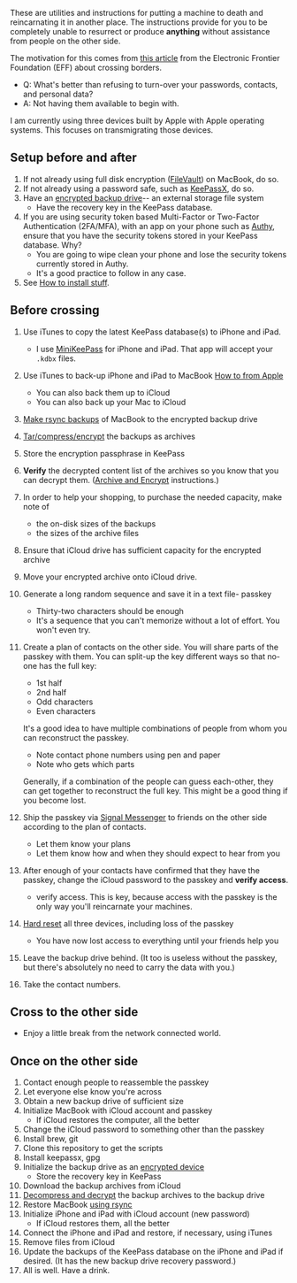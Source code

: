 ---
---
These are utilities and instructions for putting a machine to death and
reincarnating it in another place.
The instructions provide for you to be completely unable to resurrect
or produce **anything**
without assistance from people on the other side.

The motivation for this comes from
[this article](https://ssd.eff.org/en/module/things-consider-when-crossing-us-border)
from the Electronic Frontier Foundation (EFF) about crossing borders.

* Q: What's better than refusing to turn-over your passwords, contacts,
  and personal data?
* A: Not having them available to begin with.

I am currently using three devices built by Apple with Apple operating systems.
This focuses on transmigrating those devices.

## Setup before and after
1. If not already using full disk encryption
    ([FileVault](https://support.apple.com/en-us/HT204837)) on MacBook, do so.
1. If not already using a password safe, such as
    [KeePassX](https://www.keepassx.org/), do so.
1. Have an [encrypted backup drive](encrypt)-- an external storage file system
    * Have the recovery key in the KeePass database.
1. If you are using security token based Multi-Factor or
    Two-Factor Authentication (2FA/MFA), with an app on your phone
    such as
    [Authy](https://itunes.apple.com/us/app/authy/id494168017),
    ensure that you have the security
    tokens stored in your KeePass database.  Why?
    * You are going to wipe clean your phone and lose the security tokens
        currently stored in Authy.
    * It's a good practice to follow in any case.
1. See [How to install stuff](install).

## Before crossing
1. Use iTunes to copy the latest KeePass database(s) to iPhone and iPad.
    * I use
[MiniKeePass](https://itunes.apple.com/us/app/minikeepass-secure-password-manager/id451661808)
    for iPhone and iPad.
    That app will accept your `.kdbx` files.
1. Use iTunes to back-up iPhone and iPad to MacBook
   [How to from Apple](https://support.apple.com/en-us/HT203977)
   * You can also back them up to iCloud
   * You can also back up your Mac to iCloud
1. [Make rsync backups](rsync#backup) of MacBook to the encrypted backup drive
1. [Tar/compress/encrypt](cryptar) the backups as archives
1. Store the encryption passphrase in KeePass
1. **Verify** the decrypted content list of the archives so you know
    that you can decrypt them.
    ([Archive and Encrypt](cryptar) instructions.)
1. In order to help your shopping, to purchase the needed capacity, make note of
    * the on-disk sizes of the backups
    * the sizes of the archive files
1. Ensure that iCloud drive has sufficient capacity for the encrypted archive
1. Move your encrypted archive onto iCloud drive.
1. Generate a long random sequence and save it in a text file- passkey
    * Thirty-two characters should be enough
    * It's a sequence that you can't memorize without a lot of effort.
     You won't even try.
1. Create a plan of contacts on the other side.
    You will share parts of the passkey with them.
    You can split-up the key different ways so that
    no-one has the full key:
    * 1st half
    * 2nd half
    * Odd characters
    * Even characters

    It's a good idea to have multiple combinations of people from
    whom you can reconstruct the passkey.
    * Note contact phone numbers using pen and paper
    * Note who gets which parts

    Generally, if a combination of the people can guess each-other, they can get
    together to reconstruct the full key.  This might be a good thing if
    you become lost.
1. Ship the passkey via
    [Signal Messenger](https://whispersystems.org/)
    to friends on the other side according to
    the plan of contacts.
    * Let them know your plans
    * Let them know how and when they should expect to hear from you
1. After enough of your contacts have confirmed that they have the passkey,
    change the iCloud password to the passkey and **verify access**.
    * verify access. This is key, because access with the passkey is the only
    way you'll reincarnate your machines.
1. [Hard reset](reset) all three devices, including loss of the passkey
    * You have now lost access to everything until your friends help you
1. Leave the backup drive behind. (It too is useless without the passkey,
    but there's absolutely no need to carry the data with you.)
1. Take the contact numbers.

## Cross to the other side
* Enjoy a little break from the network connected world.

## Once on the other side
1. Contact enough people to reassemble the passkey
1. Let everyone else know you're across
1. Obtain a new backup drive of sufficient size
1. Initialize MacBook with iCloud account and passkey
    * If iCloud restores the computer, all the better
1. Change the iCloud password to something other than the passkey
1. Install brew, git
1. Clone this repository to get the scripts
1. Install keepassx, gpg
1. Initialize the backup drive as an [encrypted device](encrypt)
    * Store the recovery key in KeePass
1. Download the backup archives from iCloud
1. [Decompress and decrypt](cryptar) the backup archives to the backup drive
1. Restore MacBook [using rsync](rsync)
1. Initialize iPhone and iPad with iCloud account (new password)
    * If iCloud restores them, all the better
1. Connect the iPhone and iPad and restore, if necessary, using iTunes
1. Remove files from iCloud
1. Update the backups of the KeePass database on the iPhone and iPad
    if desired. (It has the new backup drive recovery password.)
1. All is well. Have a drink.
